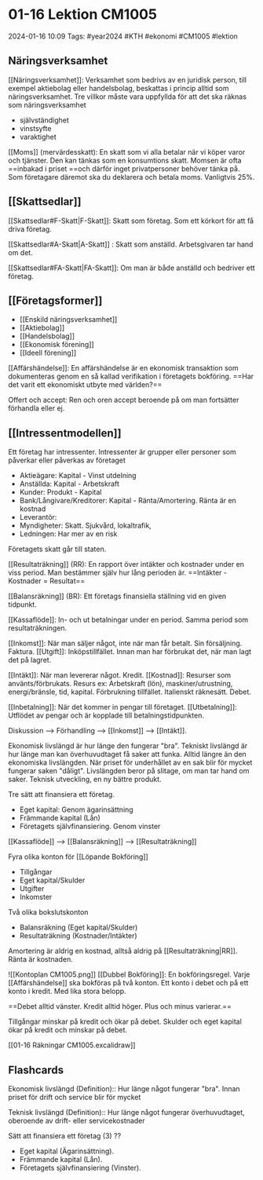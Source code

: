 # 01-16 Lektion CM1005

2024-01-16 10:09
Tags: #year2024 #KTH #ekonomi #CM1005 #lektion

## Näringsverksamhet

[[Näringsverksamhet]]: Verksamhet som bedrivs av en juridisk person, till exempel aktiebolag eller handelsbolag, beskattas i princip alltid som näringsverksamhet. Tre villkor måste vara uppfyllda för att det ska räknas som näringsverksamhet

- självständighet
- vinstsyfte
- varaktighet

[[Moms]] (mervärdesskatt): En skatt som vi alla betalar när vi köper varor och tjänster. Den kan tänkas som en konsumtions skatt. Momsen är ofta ==inbakad i priset ==och därför inget privatpersoner behöver tänka på. Som företagare däremot ska du deklarera och betala moms. Vanligtvis 25%.

## [[Skattsedlar]]

[[Skattsedlar#F-Skatt|F-Skatt]]: Skatt som företag. Som ett körkort för att få driva företag.

[[Skattsedlar#A-Skatt|A-Skatt]] : Skatt som anställd. Arbetsgivaren tar hand om det.

[[Skattsedlar#FA-Skatt|FA-Skatt]]: Om man är både anställd och bedriver ett företag.

## [[Företagsformer]]

- [[Enskild näringsverksamhet]]
- [[Aktiebolag]]
- [[Handelsbolag]]
- [[Ekonomisk förening]]
- [[Ideell förening]]

[[Affärshändelse]]: En affärshändelse är en ekonomisk transaktion som dokumenteras genom en så kallad verifikation i företagets bokföring. ==Har det varit ett ekonomiskt utbyte med världen?==

Offert och accept: Ren och oren accept beroende på om man fortsätter förhandla eller ej.

## [[Intressentmodellen]]

Ett företag har intressenter. Intressenter är grupper eller personer som påverkar eller påverkas av företaget

- Aktieägare: Kapital - Vinst utdelning
- Anställda: Kapital - Arbetskraft
- Kunder: Produkt - Kapital
- Bank/Långivare/Kreditorer: Kapital - Ränta/Amortering. Ränta är en kostnad
- Leverantör:
- Myndigheter: Skatt. Sjukvård, lokaltrafik,
- Ledningen: Har mer av en risk

Företagets skatt går till staten.

[[Resultaträkning]] (RR): En rapport över intäkter och kostnader under en viss period. Man bestämmer själv hur lång perioden är.
==Intäkter - Kostnader = Resultat==

[[Balansräkning]] (BR): Ett företags finansiella ställning vid en given tidpunkt.

[[Kassaflöde]]: In- och ut betalningar under en period. Samma period som resultaträkningen.

[[Inkomst]]: När man säljer något, inte när man får betalt. Sin försäljning. Faktura.
[[Utgift]]: Inköpstillfället. Innan man har förbrukat det, när man lagt det på lagret.

[[Intäkt]]: När man levererar något. Kredit.
[[Kostnad]]: Resurser som använts/förbrukats. Resurs ex: Arbetskraft (lön), maskiner/utrustning, energi/bränsle, tid, kapital. Förbrukning tillfället.
Italienskt räknesätt. Debet.

[[Inbetalning]]: När det kommer in pengar till företaget.
[[Utbetalning]]: Utflödet av pengar och är kopplade till betalningstidpunkten.

Diskussion --> Förhandling --> [[Inkomst]] --> [[Intäkt]].

Ekonomisk livslängd är hur länge den fungerar "bra".
Tekniskt livslängd är hur länge man kan överhuvudtaget få saker att funka. Alltid längre än den ekonomiska livslängden. När priset för underhållet av en sak blir för mycket fungerar saken "dåligt". Livslängden beror på slitage, om man tar hand om saker. Teknisk utveckling, en ny bättre produkt.

Tre sätt att finansiera ett företag.

- Eget kapital: Genom ägarinsättning
- Främmande kapital (Lån)
- Företagets självfinansiering. Genom vinster

[[Kassaflöde]] --> [[Balansräkning]] --> [[Resultaträkning]]

Fyra olika konton för [[Löpande Bokföring]]

- Tillgångar
- Eget kapital/Skulder
- Utgifter
- Inkomster

Två olika bokslutskonton

- Balansräkning (Eget kapital/Skulder)
- Resultaträkning (Kostnader/Intäkter)

Amortering är aldrig en kostnad, alltså aldrig på [[Resultaträkning|RR]]. Ränta är kostnaden.

![[Kontoplan CM1005.png]]
[[Dubbel Bokföring]]: En bokföringsregel. Varje [[Affärshändelse]] ska bokföras på två konton. Ett konto i debet och på ett konto i kredit. Med lika stora belopp.

==Debet alltid vänster. Kredit alltid höger. Plus och minus varierar.==

Tillgångar minskar på kredit och ökar på debet.
Skulder och eget kapital ökar på kredit och minskar på debet.

[[01-16 Räkningar CM1005.excalidraw]]

## Flashcards

Ekonomisk livslängd (Definition):: Hur länge något fungerar "bra". Innan priset för drift och service blir för mycket
<!--SR:!2024-02-08,9,250!2024-03-04,27,270-->

Teknisk livslängd (Definition):: Hur länge något fungerar överhuvudtaget, oberoende av drift- eller servicekostnader
<!--SR:!2024-02-11,12,270!2024-02-14,15,290-->

Sätt att finansiera ett företag (3)
??
- Eget kapital (Ägarinsättning).
- Främmande kapital (Lån).
- Företagets självfinansiering (Vinster).
<!--SR:!2024-02-11,12,270!2024-02-07,8,250-->
